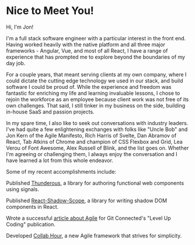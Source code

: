 # Nice to Meet You!

Hi, I'm Jon!

I'm a full stack software engineer with a particular interest in the front end. Having worked heavily with the native platform and all three major frameworks - Angular, Vue, and most of all React, I have a range of experience that has prompted me to explore beyond the boundaries of my day job.

For a couple years, that meant serving clients at my own company, where I could dictate the cutting edge technology we used in our stack, and build software I could be proud of. While the experience and freedom was fantastic for enriching my life and learning invaluable lessons, I chose to rejoin the workforce as an employee because client work was not free of its own challenges. That said, I still tinker in my business on the side, building in-house SaaS and passion projects.

In my spare time, I also like to seek out conversations with industry leaders. I've had quite a few enlightening exchanges with folks like "Uncle Bob" and Jon Kern of the Agile Manifesto, Rich Harris of Svelte, Dan Abramov of React, Tab Atkins of Chrome and champion of CSS Flexbox and Grid, Lea Verou of Font Awesome, Alex Russell of Blink, and the list goes on. Whether I'm agreeing or challenging them, I always enjoy the conversation and I have learned a lot from this whole endeavor.

Some of my recent accomplishments include:

Published [Thunderous](https://thunderous.dev/), a library for authoring functional web components using signals.

Published [React-Shadow-Scope](https://www.npmjs.com/package/react-shadow-scope), a library for writing shadow DOM components in React.

Wrote a successful [article about Agile](https://levelup.gitconnected.com/agile-sucks-8e504ed68ce7) for Git Connected's "Level Up Coding" publication.

Developed [Collab Hour](https://collabhouragile.org/), a new Agile framework that strives for simplicity.
